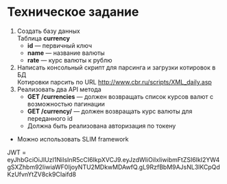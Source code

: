 # Техническое задание

1. Создать базу данных  
Таблица **currency**  
	* **id** — первичный ключ  
	* **name** — название валюты  
	* **rate** — курс валюты к рублю  
2. Написать консольный скрипт для парсинга и загрузки котировок в БД  
	Котировки парсить по URL http://www.cbr.ru/scripts/XML_daily.asp  
3. Реализовать два API метода  
	* **GET /currencies** — должен возвращать список курсов валют с возможностью пагинации  
	* **GET /currency/** — должен возвращать курс валюты для переданного id  
	* Должна быть реализована авторизация по токену  
* Можно использовать SLIM framework

JWT =  eyJhbGciOiJIUzI1NiIsInR5cCI6IkpXVCJ9.eyJzdWIiOiIxIiwibmFtZSI6Ikl2YW4gSXZhbm92IiwiaWF0IjoyNTU2MDkwMDAwfQ.gL9RzfBbM9AJsNL3lKCpQdKzUfvnYtZV8ck9CIaifd8
